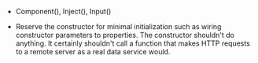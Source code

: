 - Component(), Inject(), Input()

- Reserve the constructor for minimal initialization such as wiring constructor parameters to properties. The constructor shouldn't do anything. It certainly shouldn't call a function that makes HTTP requests to a remote server as a real data service would.